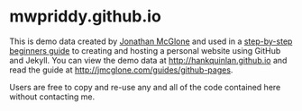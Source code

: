 mwpriddy.github.io
=====================
This is demo data created by [Jonathan McGlone](http://jmcglone.com) and used in a [step-by-step beginners guide](http://jmcglone.com/guides/github-pages) to creating and hosting a personal website using GitHub and Jekyll. You can view the demo data at <http://hankquinlan.github.io> and read the guide at <http://jmcglone.com/guides/github-pages>. 

Users are free to copy and re-use any and all of the code contained here without contacting me.
